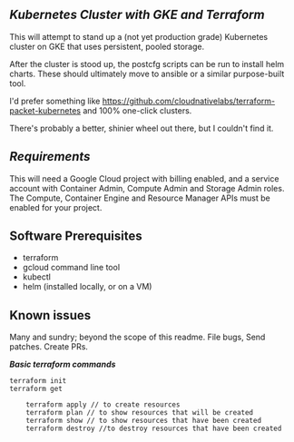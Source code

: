 ## **_Kubernetes Cluster with GKE and Terraform_**

This will attempt to stand up a (not yet production grade) 
Kubernetes cluster on GKE that uses persistent, pooled storage. 

After the cluster is stood up, the postcfg scripts 
can be run to install helm charts. These should ultimately 
move to ansible or a similar purpose-built tool. 

I'd prefer something like 
https://github.com/cloudnativelabs/terraform-packet-kubernetes
and 100% one-click clusters.

There's probably a better, shinier wheel out there, but I 
couldn't find it.  

## **_Requirements_**

This will need a Google Cloud project with billing enabled, 
and a service account  with Container Admin, Compute Admin 
and Storage Admin roles. The Compute, Container Engine and 
Resource Manager APIs must be enabled for your project.  

## Software Prerequisites
*   terraform
*   gcloud command line tool
*   kubectl
*   helm (installed locally, or on a VM) 

## Known issues
Many and sundry; beyond the scope of this readme. File bugs, 
Send patches. Create PRs. 

**_Basic terraform commands_**
```
terraform init 
terraform get 
```
```
    terraform apply // to create resources
    terraform plan // to show resources that will be created
    terraform show // to show resources that have been created
    terraform destroy //to destroy resources that have been created
```
